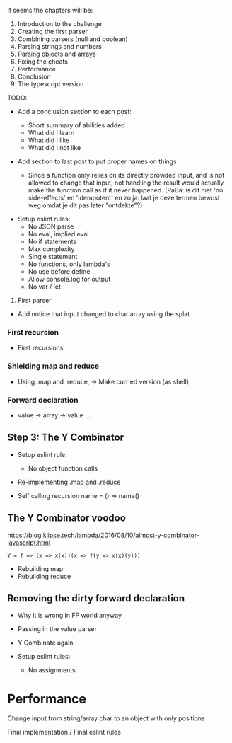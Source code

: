 It seems the chapters will be:

1. Introduction to the challenge
2. Creating the first parser
3. Combining parsers (null and boolean)
4. Parsing strings and numbers
5. Parsing objects and arrays
6. Fixing the cheats
7. Performance
8. Conclusion
9. The typescript version

TODO:

- Add a conclusion section to each post:

  - Short summary of abilities added
  - What did I learn
  - What did I like
  - What did I not like

- Add section to last post to put proper names on things
  - Since a function only relies on its directly provided input, and is not
    allowed to change that input, not handling the result would actually make
    the function call as if it never happened. (PaBa: is dit niet 'no
    side-effects' en 'idempotent' en zo ja: laat je deze termen bewust weg omdat
    je dit pas later "ontdekte"?)

* Setup eslint rules:
  - No JSON parse
  - No eval, implied eval
  - No if statements
  - Max complexity
  - Single statement
  - No functions, only lambda's
  - No use before define
  - Allow console.log for output
  - No var / let

1. First parser

- Add notice that input changed to char array using the splat

### First recursion

- First recursions

### Shielding map and reduce

- Using .map and .reduce, -> Make curried version (as shell)

### Forward declaration

- value -> array -> value ...

## Step 3: The Y Combinator

- Setup eslint rule:

  - No object function calls

- Re-implementing .map and .reduce
- Self calling recursion name = () => name()

## The Y Combinator voodoo

https://blog.klipse.tech/lambda/2016/08/10/almost-y-combinator-javascript.html

`Y = f => (x => x(x))(x => f(y => x(x)(y)))`

- Rebuilding map
- Rebuilding reduce

## Removing the dirty forward declaration

- Why it is wrong in FP world anyway
- Passing in the value parser
- Y Combinate again

- Setup eslint rules:

  - No assignments

# Performance

Change input from string/array char to an object with only positions

Final implementation / Final eslint rules
